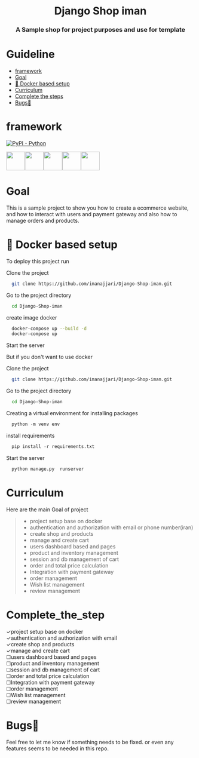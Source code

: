 <h1 align="center">Django Shop iman</h1>
<h3 align="center">A Sample shop for project purposes and use for template </h3>
<p align="center">

</p>

# Guideline
- [framework](#framework)  
- [Goal](#goal)   
- [🚀 Docker based setup](#🚀_Docker_based_setup)  
- [Curriculum](#Curriculum)  
- [Complete the steps](#Complete_the_step)  
- [Bugs👋](#Bugs👋)  


# framework
[![PyPI - Python](https://img.shields.io/pypi/pyversions/iconsdk?logo=pypi)](https://pypi.org/project/iconsdk)

<div style="display:flex;">
<img src="https://github.com/marwin1991/profile-technology-icons/assets/62091613/9bf5650b-e534-4eae-8a26-8379d076f3b4" height="50">
<img src="https://user-images.githubusercontent.com/25181517/183423507-c056a6f9-1ba8-4312-a350-19bcbc5a8697.png" height="50">
<img src="https://user-images.githubusercontent.com/25181517/117208740-bfb78400-adf5-11eb-97bb-09072b6bedfc.png" height="50">
<img src="    https://user-images.githubusercontent.com/25181517/117207330-263ba280-adf4-11eb-9b97-0ac5b40bc3be.png" height="50">
<img src="https://user-images.githubusercontent.com/25181517/183898054-b3d693d4-dafb-4808-a509-bab54cf5de34.png" height="50">
</div>



# Goal

This is a sample project to show you how to create a ecommerce website, and how to interact with users and payment gateway and also how to manage orders and products.


# 🚀 Docker based setup

To deploy this project run

Clone the project

```bash
  git clone https://github.com/imanajjari/Django-Shop-iman.git
```

Go to the project directory

```bash
  cd Django-Shop-iman
```

create image docker

```bash
  docker-compose up --build -d
  docker-compose up 
```

Start the server

But if you don't want to use docker

Clone the project
```bash
  git clone https://github.com/imanajjari/Django-Shop-iman.git
```
Go to the project directory

```bash
  cd Django-Shop-iman
```
Creating a virtual environment for installing packages
```python
  python -m venv env
```
install requirements
```python
  pip install -r requirements.txt
```
Start the server
```python
  python manage.py  runserver
```

# Curriculum

Here are the main Goal of project

>- project setup base on docker
>- authentication and authorization with email or phone number(iran)
>- create shop and products
>- manage and create cart
>- users dashboard based and pages
>- product and inventory management
>- session and db management of cart
>- order and total price calculation
>- Integration with payment gateway
>- order management
>- Wish list management
>- review management

# Complete_the_step
&check;project setup base on docker  
&check;authentication and authorization with email  
&check;create shop and products  
&check;manage and create cart  
&#x2610;users dashboard based and pages  
&#x2610;product and inventory management  
&#x2610;session and db management of cart  
&#x2610;order and total price calculation  
&#x2610;Integration with payment gateway  
&#x2610;order management  
&#x2610;Wish list management  
&#x2610;review management  

# Bugs👋
Feel free to let me know if something needs to be fixed. or even any features seems to be needed in this repo.
